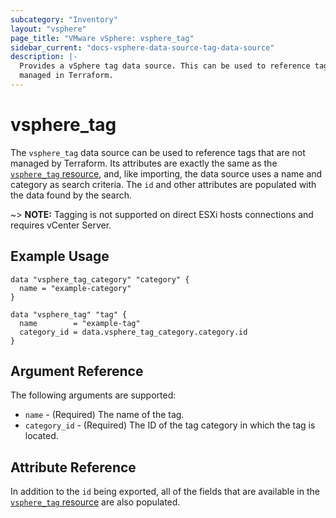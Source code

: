 ```yaml
---
subcategory: "Inventory"
layout: "vsphere"
page_title: "VMware vSphere: vsphere_tag"
sidebar_current: "docs-vsphere-data-source-tag-data-source"
description: |-
  Provides a vSphere tag data source. This can be used to reference tags not
  managed in Terraform.
---
```


# vsphere\_tag

The `vsphere_tag` data source can be used to reference tags that are not
managed by Terraform. Its attributes are exactly the same as the
[`vsphere_tag` resource][resource-tag], and, like importing, the data source
uses a name and category as search criteria. The `id` and other attributes are
populated with the data found by the search.

[resource-tag]: /docs/providers/vsphere/r/tag.html

~> **NOTE:** Tagging is not supported on direct ESXi hosts connections and
requires vCenter Server.

## Example Usage

```hcl
data "vsphere_tag_category" "category" {
  name = "example-category"
}

data "vsphere_tag" "tag" {
  name        = "example-tag"
  category_id = data.vsphere_tag_category.category.id
}
```

## Argument Reference

The following arguments are supported:

* `name` - (Required) The name of the tag.
* `category_id` - (Required) The ID of the tag category in which the tag is
  located.

## Attribute Reference

In addition to the `id` being exported, all of the fields that are available in
the [`vsphere_tag` resource][resource-tag] are also populated.
